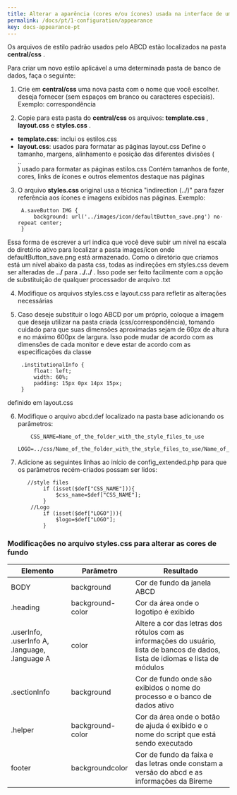 ```yaml
---
title: Alterar a aparência (cores e/ou ícones) usada na interface de uma pasta de banco de dados
permalink: /docs/pt/1-configuration/appearance
key: docs-appearance-pt
---
```



Os arquivos de estilo padrão usados ​​pelo ABCD estão localizados na pasta **central/css** .

Para criar um novo estilo aplicável a uma determinada pasta de banco de dados, faça o seguinte:

1. Crie em **central/css** uma nova pasta com o nome que você escolher. deseja fornecer (sem espaços em branco ou caracteres especiais). Exemplo: correspondência

2. Copie para esta pasta do **central/css** os arquivos: **template.css** , **layout.css** e **styles.css** .

- **template.css**: inclui os estilos.css
- **layout.css**: usados ​​para formatar as páginas layout.css Define o tamanho, margens, alinhamento e posição das diferentes divisões (<DIV> .. </DIV>) usado para formatar as páginas estilos.css Contém tamanhos de fonte, cores, links de ícones e outros elementos destaque nas páginas 

3. O arquivo **styles.css** original usa a técnica "indirection (../)" para fazer referência aos ícones e imagens exibidos nas páginas. Exemplo:

        A.saveButton IMG { 
            background: url('../images/icon/defaultButton_save.png') no-repeat center; 
        }

Essa forma de escrever a url indica que você deve subir um nível na escala do diretório ativo para localizar a pasta images/icon onde defaultButton_save.png está armazenado. Como o diretório que criamos está um nível abaixo da pasta css, todas as indireções em styles.css devem ser alteradas de **../** para **../../** . Isso pode ser feito facilmente com a opção de substituição de qualquer processador de arquivo .txt

4. Modifique os arquivos styles.css e layout.css para refletir as alterações necessárias

5. Caso deseje substituir o logo ABCD por um próprio, coloque a imagem que deseja utilizar na pasta criada (css/correspondência), tomando cuidado para que suas dimensões aproximadas sejam de 60px de altura e no máximo 600px de largura. Isso pode mudar de acordo com as dimensões de cada monitor e deve estar de acordo com as especificações da classe

        .institutionalInfo { 
            float: left; 
            width: 60%; 
            padding: 15px 0px 14px 15px; 
        }

definido em layout.css

6. Modifique o arquivo abcd.def localizado na pasta base adicionando os parâmetros:

           CSS_NAME=Name_of_the_folder_with_the_style_files_to_use 
           LOGO=../css/Name_of_the_folder_with_the_style_files_to_use/Name_of_the_image

7. Adicione as seguintes linhas ao início de config_extended.php para que os parâmetros recém-criados possam ser lidos:

          //style files 
               if (isset($def["CSS_NAME"])){ 
                   $css_name=$def["CSS_NAME"]; 
               } 
           //Logo 
               if (isset($def["LOGO"])){ 
                   $logo=$def["LOGO"]; 
               }
           

  
### Modificações no arquivo styles.css para alterar as cores de fundo

|Elemento|Parâmetro|Resultado|
| --- | --- | --- |
| BODY | background | Cor de fundo da janela ABCD |
| .heading | background-color | Cor da área onde o logotipo é exibido |
| .userInfo, .userInfo A, .language, .language A | color | 	Altere a cor das letras dos rótulos com as informações do usuário, lista de bancos de dados, lista de idiomas e lista de módulos |
| .sectionInfo | background | Cor de fundo onde são exibidos o nome do processo e o banco de dados ativo |
| .helper | background-color | Cor da área onde o botão de ajuda é exibido e o nome do script que está sendo executado |
| footer | backgroundcolor | Cor de fundo da faixa e das letras onde constam a versão do abcd e as informações da Bireme |
